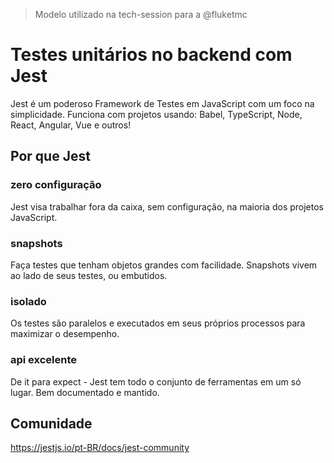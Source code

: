 > Modelo utilizado na tech-session para a @fluketmc

# Testes unitários no backend com Jest

Jest é um poderoso Framework de Testes em JavaScript com um foco na simplicidade.
Funciona com projetos usando: Babel, TypeScript, Node, React, Angular, Vue e outros!

## Por que Jest

### zero configuração

Jest visa trabalhar fora da caixa, sem configuração, na maioria dos projetos JavaScript.

### snapshots

Faça testes que tenham objetos grandes com facilidade. Snapshots vivem ao lado de seus testes, ou embutidos.

### isolado

Os testes são paralelos e executados em seus próprios processos para maximizar o desempenho.

### api excelente

De it para expect - Jest tem todo o conjunto de ferramentas em um só lugar. Bem documentado e mantido.

## Comunidade
https://jestjs.io/pt-BR/docs/jest-community




